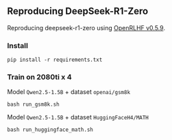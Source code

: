 ## Reproducing DeepSeek-R1-Zero
Reproducing deepseek-r1-zero using [OpenRLHF v0.5.9](https://github.com/OpenRLHF/OpenRLHF/tree/v0.5.9).

### Install
```
pip install -r requirements.txt
```

### Train on 2080ti x 4
Model `Qwen2.5-1.5B` + dataset `openai/gsm8k`
```
bash run_gsm8k.sh
```

Model `Qwen2.5-1.5B` + dataset `HuggingFaceH4/MATH`
```
bash run_huggingface_math.sh
```

